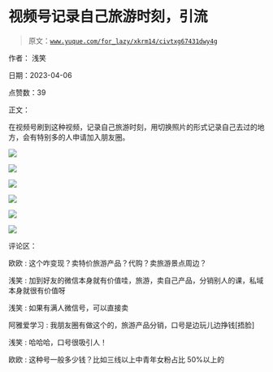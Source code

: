 # 视频号记录自己旅游时刻，引流

> 原文：[`www.yuque.com/for_lazy/xkrm14/civtxg67431dwy4g`](https://www.yuque.com/for_lazy/xkrm14/civtxg67431dwy4g)

作者： 浅笑

日期：2023-04-06

点赞数：39

正文：

在视频号刷到这种视频，记录自己旅游时刻，用切换照片的形式记录自己去过的地方，会有特别多的人申请加入朋友圈。

![](img/f8e0cfc631b9612c2735aea8bb1aaf01.png)

![](img/60f7251d12e40055141ecf55205b98b7.png)

![](img/d8ee66db968537331f4465d29905ff31.png)

![](img/811d7072aaaa990ac3e208234995b9ca.png)

![](img/260e422c95b98da9b7d9ea5caa2d4ddf.png)

![](img/ad0d616890d7e60896040b7cf2ded754.png)

评论区：

欧欧 : 这个咋变现？卖特价旅游产品？代购？卖旅游景点周边？

浅笑 : 加到好友的微信本身就有价值哇，旅游，卖自己产品，分销别人的课，私域本身就很有价值呀

浅笑 : 如果有满人微信号，可以直接卖

阿雅爱学习 : 我朋友圈有做这个的，旅游产品分销，口号是边玩儿边挣钱[捂脸]

浅笑 : 哈哈哈，口号很吸引人！

欧欧 : 这种号一般多少钱？比如三线以上中青年女粉占比 50%以上的


